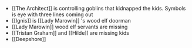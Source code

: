- [[The Architect]] is controlling goblins that kidnapped the kids. Symbols is eye with three lines coming out
- [[Ignis]] is [[Lady Marowin]] 's wood elf doorman
- [[Lady Marowin]]  wood elf servants are missing
- [[Tristan Graham]]  and [[Hilde]] are missing kids
- [[Deepshore]]
